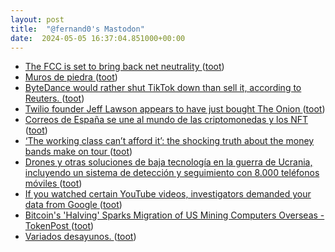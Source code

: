 ```yaml
---
layout: post
title:  "@fernand0's Mastodon"
date:  2024-05-05 16:37:04.851000+00:00
---
```

*  [The FCC is set to bring back net neutrality ](https://www.theverge.com/2024/4/24/24139307/fcc-vote-net-neutrality-rules-rosenworcel-teleco) ([toot](https://mastodon.social/@fernand0/112389457500472226))
*  [Muros de piedra ](https://www.flickr.com/photos/fernand0/53684230153) ([toot](https://mastodon.social/@fernand0/112389277509033691))
*  [ByteDance would rather shut TikTok down than sell it, according to Reuters. ](https://www.theverge.com/2024/4/25/24140504/bytedance-would-rather-shut-tiktok-down-than-sell-it-according-to-reuter) ([toot](https://mastodon.social/@fernand0/112389132955826668))
*  [Twilio founder Jeff Lawson appears to have just bought The Onion ](https://www.businessinsider.com/twilio-founder-jeff-lawson-bought-the-onion-2024-) ([toot](https://mastodon.social/@fernand0/112388930062263642))
*  [Correos de España se une al mundo de las criptomonedas y los NFT ](https://es.beincrypto.com/correos-espana-une-mundo-criptomonedas-nft) ([toot](https://mastodon.social/@fernand0/112388188156439340))
*  [‘The working class can’t afford it’: the shocking truth about the money bands make on tour ](https://www.theguardian.com/music/2024/apr/25/shocking-truth-money-bands-make-on-tour-taylor-swif) ([toot](https://mastodon.social/@fernand0/112388036089944532))
*  [Drones y otras soluciones de baja tecnología en la guerra de Ucrania, incluyendo un sistema de detección y seguimiento con 8.000 teléfonos móviles ](https://www.microsiervos.com/archivo/drones/drones-soluciones-baja-tecnologia-guerra-ucrania-deteccion-telefonos-moviles.htm) ([toot](https://mastodon.social/@fernand0/112387818080701264))
*  [If you watched certain YouTube videos, investigators demanded your data from Google ](https://mashable.com/article/google-ordered-to-hand-over-viewer-data-privacy-concern) ([toot](https://mastodon.social/@fernand0/112387608433608533))
*  [Bitcoin's 'Halving' Sparks Migration of US Mining Computers Overseas - TokenPost ](https://tokenpost.com/Bitcoins-Halving-Sparks-Migration-of-US-Mining-Computers-Overseas-1145) ([toot](https://mastodon.social/@fernand0/112385922141076911))
*  [Variados desayunos. ](https://avecesunafoto.wordpress.com/2024/05/04/variados-desayunos) ([toot](https://mastodon.social/@fernand0/112384036332136851))
